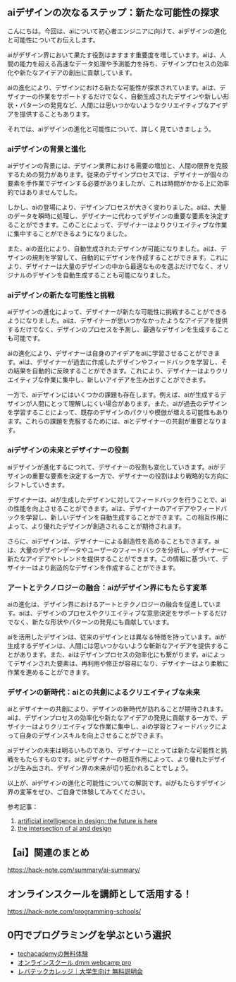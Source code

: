 <!--
title:   【ai】デザイン界におけるaiの進化：新たな可能性と挑戦
tags:    AI,Design
id:      860585a22a000caf323d
private: false
-->


## aiデザインの次なるステップ：新たな可能性の探求

こんにちは。今回は、aiについて初心者エンジニアに向けて、aiデザインの進化と可能性についてお伝えします。

aiがデザイン界において果たす役割はますます重要度を増しています。aiは、人間の能力を超える高速なデータ処理や予測能力を持ち、デザインプロセスの効率化や新たなアイデアの創出に貢献しています。

aiの進化により、デザインにおける新たな可能性が探求されています。aiは、デザイナーの作業をサポートするだけでなく、自動生成されたデザインや新しい形状・パターンの発見など、人間には思いつかないようなクリエイティブなアイデアを提供することもあります。

それでは、aiデザインの進化と可能性について、詳しく見ていきましょう。

### aiデザインの背景と進化

aiデザインの背景には、デザイン業界における需要の増加と、人間の限界を克服するための努力があります。従来のデザインプロセスでは、デザイナーが個々の要素を手作業でデザインする必要がありましたが、これは時間がかかる上に効率的ではありませんでした。

しかし、aiの登場により、デザインプロセスが大きく変わりました。aiは、大量のデータを瞬時に処理し、デザイナーに代わってデザインの重要な要素を決定することができます。このことによって、デザイナーはよりクリエイティブな作業に集中することができるようになりました。

また、aiの進化により、自動生成されたデザインが可能になりました。aiは、デザインの規則を学習して、自動的にデザインを作成することができます。これにより、デザイナーは大量のデザインの中から最適なものを選ぶだけでなく、オリジナルのデザインを自動生成することも可能になりました。

### aiデザインの新たな可能性と挑戦

aiデザインの進化によって、デザイナーが新たな可能性に挑戦することができるようになりました。aiは、デザイナーが思いつかなかったようなアイデアを提供するだけでなく、デザインのプロセスを予測し、最適なデザインを生成することも可能です。

aiの進化により、デザイナーは自身のアイデアをaiに学習させることができます。aiは、デザイナーが過去に作成したデザインやフィードバックを学習し、その結果を自動的に反映することができます。これにより、デザイナーはよりクリエイティブな作業に集中し、新しいアイデアを生み出すことができます。

一方で、aiデザインにはいくつかの課題も存在します。例えば、aiが生成するデザインが人間にとって理解しにくい場合があります。また、aiが過去のデザインを学習することによって、既存のデザインのパクリや模倣が増える可能性もあります。これらの課題を克服するためには、aiとデザイナーの共創が重要となります。

### aiデザインの未来とデザイナーの役割

aiデザインが進化するにつれて、デザイナーの役割も変化していきます。aiがデザインの重要な要素を決定する一方で、デザイナーの役割はより戦略的な方向にシフトしていきます。

デザイナーは、aiが生成したデザインに対してフィードバックを行うことで、aiの性能を向上させることができます。aiは、デザイナーのアイデアやフィードバックを学習し、新しいデザインを自動生成することができます。この相互作用によって、より優れたデザインが創造されることが期待されます。

さらに、aiデザインは、デザイナーによる創造性を高めることもできます。aiは、大量のデザインデータやユーザーのフィードバックを分析し、デザイナーに新たなアイデアやトレンドを提供することができます。この情報に基づいて、デザイナーはより創造的なデザインを作成することができます。

### アートとテクノロジーの融合：aiがデザイン界にもたらす変革

aiの進化は、デザイン界におけるアートとテクノロジーの融合を促進しています。aiは、デザインのプロセスやクリエイティブな意思決定をサポートするだけでなく、新たな形状やパターンの発見にも貢献しています。

aiを活用したデザインは、従来のデザインとは異なる特徴を持っています。aiが生成するデザインは、人間には思いつかないような斬新なアイデアを提供することがあります。また、aiはデザインプロセスの効率化にも繋がります。aiによってデザインされた要素は、再利用や修正が容易になり、デザイナーはより柔軟に作業を進めることができます。

### デザインの新時代：aiとの共創によるクリエイティブな未来

aiとデザイナーの共創により、デザインの新時代が訪れることが期待されます。aiは、デザインプロセスの効率化や新たなアイデアの発見に貢献する一方で、デザイナーはよりクリエイティブな作業に集中し、aiの学習とフィードバックによって自身のデザインスキルを向上させることができます。

aiデザインの未来は明るいものであり、デザイナーにとっては新たな可能性と挑戦をもたらすものです。aiとデザイナーの相互作用によって、より優れたデザインが生み出され、デザイン界の未来が切り拓かれることでしょう。

以上が、aiデザインの進化と可能性についての解説です。aiがもたらすデザイン界の変革をぜひ、ご自身で体験してみてください。

参考記事：
1. [artificial intelligence in design: the future is here](https://www.toptal.com/designers/ux/artificial-intelligence-design)
2. [the intersection of ai and design](https://towardsdatascience.com/the-intersection-of-ai-and-design-6850c8ea1572)



## 【ai】関連のまとめ
https://hack-note.com/summary/ai-summary/



## オンラインスクールを講師として活用する！
https://hack-note.com/programming-schools/



## 0円でプログラミングを学ぶという選択
- [techacademyの無料体験](//af.moshimo.com/af/c/click?a_id=2612475&amp;p_id=1555&amp;pc_id=2816&amp;pl_id=22706&amp;url=https%3a%2f%2ftechacademy.jp%2fhtmlcss-trial%3futm_source%3dmoshimo%26utm_medium%3daffiliate%26utm_campaign%3dtextad)
- [オンラインスクール dmm webcamp pro](//af.moshimo.com/af/c/click?a_id=2612482&amp;p_id=1363&amp;pc_id=2297&amp;pl_id=39999&amp;guid=on)
- [レバテックカレッジ｜大学生向け 無料説明会](//af.moshimo.com/af/c/click?a_id=4071793&p_id=3198&pc_id=7488&pl_id=41848)
